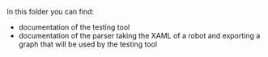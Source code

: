 In this folder you can find:
- documentation of the testing tool
- documentation of the parser taking the XAML of a robot and exporting a graph that will be used by the testing tool
